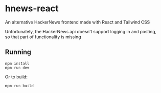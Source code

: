 # hnews-react
An alternative HackerNews frontend made with React and Tailwind CSS

Unfortunately, the HackerNews api doesn't support logging in and posting,
so that part of functionality is missing

## Running
```
npm install
npm run dev
```
Or to build:
```
npm run build
```
